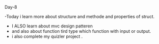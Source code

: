 Day-8

-Today i learn more about structure and methode and properties of struct.
- I ALSO learn about mvc design patteren
- and also about function tird type which function with input or output.
- i also complete my quizler project .
